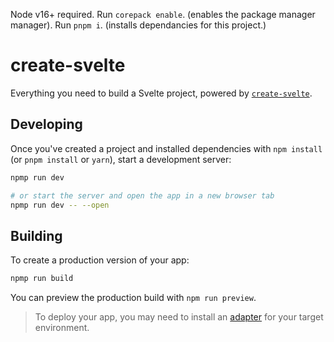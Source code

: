 
Node v16+ required. Run `corepack enable`. (enables the package manager manager). Run `pnpm i`. (installs dependancies for this project.)

# create-svelte

Everything you need to build a Svelte project, powered by [`create-svelte`](https://github.com/sveltejs/kit/tree/master/packages/create-svelte).

## Developing

Once you've created a project and installed dependencies with `npm install` (or `pnpm install` or `yarn`), start a development server:

```bash
npmp run dev

# or start the server and open the app in a new browser tab
npmp run dev -- --open
```

## Building

To create a production version of your app:

```bash
npmp run build
```

You can preview the production build with `npm run preview`.

> To deploy your app, you may need to install an [adapter](https://kit.svelte.dev/docs/adapters) for your target environment.
